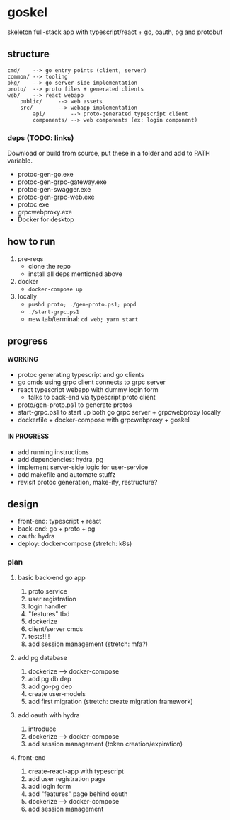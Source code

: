 # goskel
skeleton full-stack app with typescript/react + go, oauth, pg and protobuf

## structure
```
cmd/    --> go entry points (client, server)
common/ --> tooling
pkg/    --> go server-side implementation
proto/  --> proto files + generated clients
web/    --> react webapp
    public/     --> web assets
    src/        --> webapp implementation
        api/        --> proto-generated typescript client
        components/ --> web components (ex: login component)
```

### deps (TODO: links)
Download or build from source, put these in a folder and add to PATH variable.
- protoc-gen-go.exe
- protoc-gen-grpc-gateway.exe
- protoc-gen-swagger.exe
- protoc-gen-grpc-web.exe
- protoc.exe
- grpcwebproxy.exe
- Docker for desktop

## how to run
1. pre-reqs
    - clone the repo
    - install all deps mentioned above
1. docker
    - `docker-compose up`
1. locally
    - `pushd proto; ./gen-proto.ps1; popd`
    - `./start-grpc.ps1`
    - new tab/terminal: `cd web; yarn start`


## progress
#### WORKING
- protoc generating typescript and go clients
- go cmds using grpc client connects to grpc server
- react typescript webapp with dummy login form
    - talks to back-end via typescript proto client
- proto/gen-proto.ps1 to generate protos
- start-grpc.ps1 to start up both go grpc server + grpcwebproxy locally
- dockerfile + docker-compose with grpcwebproxy + goskel

#### IN PROGRESS
- add running instructions
- add dependencies: hydra, pg
- implement server-side logic for user-service
- add makefile and automate stuffz
- revisit protoc generation, make-ify, restructure?

## design
- front-end: typescript + react
- back-end: go + proto + pg
- oauth: hydra
- deploy: docker-compose (stretch: k8s)

### plan
1. basic back-end go app
    1. proto service
    1. user registration
    1. login handler
    1. "features" tbd
    1. dockerize
    1. client/server cmds
    1. tests!!!!
    1. add session management (stretch: mfa?)

1. add pg database
    1. dockerize --> docker-compose
    1. add pg db dep
    1. add go-pg dep
    1. create user-models
    1. add first migration (stretch: create migration framework)

1. add oauth with hydra
    1. introduce
    1. dockerize --> docker-compose
    1. add session management (token creation/expiration)

1. front-end
    1. create-react-app with typescript
    1. add user registration page
    1. add login form
    1. add "features" page behind oauth
    1. dockerize --> docker-compose
    1. add session management
    